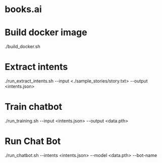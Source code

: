 # books.ai

# Build docker image
./build_docker.sh

# Extract intents
./run_extract_intents.sh --input <./sample_stories/story.txt> --output <intents.json>

# Train chatbot
./run_training.sh --input <intents.json> --output <data.pth>

# Run Chat Bot
./run_chatbot.sh --intents <intents.json> --model <data.pth> --bot-name <barista>
